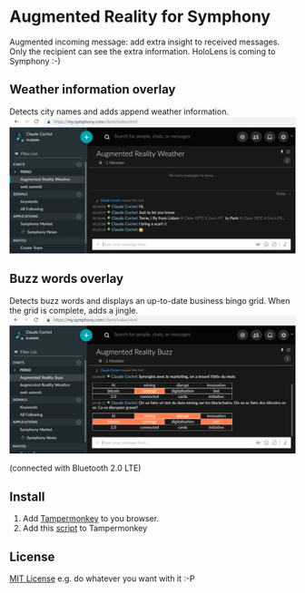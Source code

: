 # Augmented Reality for Symphony

Augmented incoming message: add extra insight to received messages. Only the recipient can see the extra information. HoloLens is coming to Symphony :-)

## Weather information overlay

Detects city names and adds append weather information.
![Weather](augmented-weather.png)

## Buzz words overlay

Detects buzz words and displays an up-to-date business bingo grid. When the grid is complete, adds a jingle.
![Buzz](augmented-buzz.png)

(connected with Bluetooth 2.0 LTE)

## Install

1. Add [Tampermonkey](https://chrome.google.com/webstore/detail/tampermonkey/dhdgffkkebhmkfjojejmpbldmpobfkfo?hl=fr) to you browser.
2. Add this [script](https://github.com/kljh/kljh.github.io/blob/master/misc/symphony/symphony-tamper.js) to Tampermonkey


## License

[MIT License](LICENSE)  e.g. do whatever you want with it :-P

